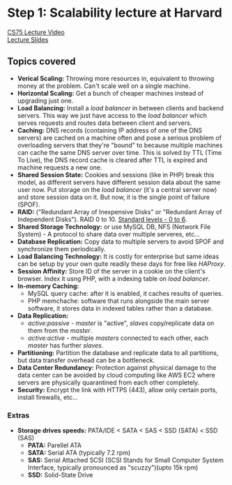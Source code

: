 # Step 1: Scalability lecture at Harvard
[CS75 Lecture Video](https://youtu.be/-W9F__D3oY4)
<br>
[Lecture Slides](http://cdn.cs75.net/2012/summer/lectures/9/lecture9.pdf)

## Topics covered
- **Verical Scaling:** Throwing more resources in, equivalent to throwing money at the problem. Can't scale well on a single machine.
- **Horizontal Scaling:** Get a bunch of cheaper machines instead of upgrading just one. 
- **Load Balancing:** Install a *load balancer* in between clients and backend servers. This way we just have access to the *load balancer* which serves requests and routes data between client and servers.
- **Caching:** DNS records (containing IP address of one of the DNS servers) are cached on a machine often and pose a serious problem of overloading servers that they're "bound" to because multiple machines can cache the same DNS server over time. This is solved by TTL (Time To Live), the DNS record cache is cleared after TTL is expired and machine requests a new one.
- **Shared Session State:** Cookies and sessions (like in PHP) break this model, as different servers have different session data about the same user now. Put storage on the *load balancer* (it's a central server now) and store session data on it. But now, it is the single point of failure (SPOF). 
- **RAID:** ("Redundant Array of Inexpensive Disks" or "Redundant Array of Independent Disks"). RAID 0 to 10. [Standard levels - 0 to 6](https://www.prepressure.com/library/technology/raid).
- **Shared Storage Technology:** or use MySQL DB, NFS (Network File System) - A protocol to share data over multiple serveres, etc... 
- **Database Replication:** Copy data to multiple servers to avoid SPOF and synchronize them periodically.
- **Load Balancing Technology:** It is costly for enterprise but same ideas can be setup by your own quite readily these days for free like *HAProxy*.
- **Session Affinity:** Store ID of the server in a cookie on the client's browser. Index it usng PHP, with a indexing table on *load balancer*.
- **In-memory Caching:** 
  - MySQL query cache: after it is enabled, it caches results of queries.
  - PHP memchache: software that runs alongside the main server software, it stores data in indexed tables rather than a database.  
- **Data Replication:** 
  - *active:passive* - *master* is "active", *slaves* copy/replicate data on them from the *master*.
  - *active:active* - multiple *masters* connected to each other, each *master* has further *slaves*.
- **Partitioning:** Partition the database and replicate data to all partitions, but data transfer overhead can be a bottleneck.
- **Data Center Redundancy:** Protection against physical damage to the data center can be avoided by cloud computing like AWS EC2 where servers are physically quarantined from each other completely. 
- **Security:** Encrypt the link with HTTPS (443), allow only certain ports, install firewalls, etc...  

### Extras
- **Storage drives speeds:** PATA/IDE < SATA < SAS < SSD (SATA) < SSD (SAS) 
  - **PATA:** Parellel ATA
  - **SATA:** Serial ATA (typically 7.2 rpm)
  - **SAS:** Serial Attached SCSI (SCSI Stands for Small Computer System Interface, typically pronounced as "scuzzy")(upto 15k rpm)
  - **SSD:** Solid-State Drive
